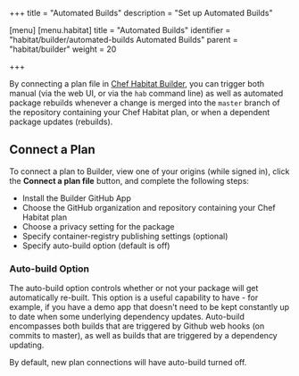 +++
title = "Automated Builds"
description = "Set up Automated Builds"

[menu]
  [menu.habitat]
    title = "Automated Builds"
    identifier = "habitat/builder/automated-builds Automated Builds"
    parent = "habitat/builder"
    weight = 20

+++

By connecting a plan file in <a href="https://bldr.habitat.sh/#/sign-in" class="link-external" target="_blank">Chef Habitat Builder</a>, you can trigger both manual (via the web UI, or via the `hab` command line) as well as automated package rebuilds whenever a change is merged into the `master` branch of the repository containing your Chef Habitat plan, or when a dependent package updates (rebuilds).

## Connect a Plan

To connect a plan to Builder, view one of your origins (while signed in), click the **Connect a plan file** button, and complete the following steps:

  - Install the Builder GitHub App
  - Choose the GitHub organization and repository containing your Chef Habitat plan
  - Choose a privacy setting for the package
  - Specify container-registry publishing settings (optional)
  - Specify auto-build option (default is off)

### Auto-build Option

The auto-build option controls whether or not your package will get automatically re-built. This option is a useful capability to have - for example, if you have a demo app that doesn't need to be kept constantly up to date when some underlying dependency updates. Auto-build encompasses both builds that are triggered by Github web hooks (on commits to master), as well as builds that are triggered by a dependency updating.

By default, new plan connections will have auto-build turned off.
